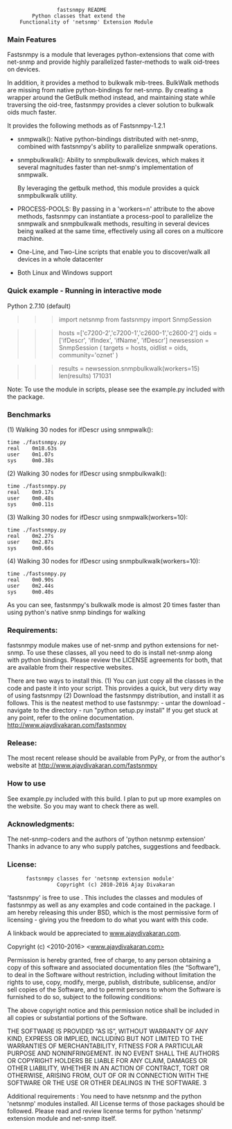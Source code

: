 		     		fastsnmpy README
			Python classes that extend the 
		Functionality of 'netsnmp' Extension Module

### Main Features

Fastsnmpy is a module that leverages python-extensions that come 
with net-snmp and provide highly parallelized faster-methods to walk
oid-trees on devices.

In addition, it provides a method to bulkwalk mib-trees. BulkWalk 
methods are missing from native python-bindings for net-snmp. By 
creating a wrapper around the GetBulk method instead, and maintaining 
state while traversing the oid-tree, fastsnmpy provides a clever 
solution to bulkwalk oids much faster.

It provides the following methods as of Fastsnmpy-1.2.1

- snmpwalk(): Native python-bindings distributed with
  net-snmp, combined with fastsnmpy's ability to parallelize
  snmpwalk operations. 

- snmpbulkwalk(): Ability to snmpbulkwalk devices, which makes 
  it several magnitudes faster than net-snmp's implementation of snmpwalk.

  By leveraging the getbulk method, this module provides a quick 
  snmpbulkwalk utility.

- PROCESS-POOLS: By passing in a 'workers=n' attribute to the above 
  methods, fastsnmpy can instantiate a process-pool to parallelize 
  the snmpwalk and snmpbulkwalk methods, resulting in several devices 
  being walked at the same time, 
  effectively using all cores on a multicore machine.

- One-Line, and Two-Line scripts that enable you to discover/walk
  all devices in a whole datacenter

- Both Linux and Windows support


### Quick example - Running in interactive mode

Python 2.7.10 (default) 

>>> import netsnmp
>>> from fastsnmpy import SnmpSession

>>> hosts =['c7200-2','c7200-1','c2600-1','c2600-2']
>>> oids = ['ifDescr', 'ifIndex', 'ifName', 'ifDescr']
>>> newsession = SnmpSession ( targets = hosts, oidlist = oids, community='oznet' )

>>> results = newsession.snmpbulkwalk(workers=15)
>>> len(results)
171031
>>> 

Note: To use the module in scripts, please see the example.py 
included with the package.


### Benchmarks
(1) Walking 30 nodes for ifDescr using snmpwalk():
	
	time ./fastsnmpy.py
	real    0m18.63s
	user    0m1.07s
	sys     0m0.38s

(2) Walking 30 nodes for ifDescr using snmpbulkwalk():

	time ./fastsnmpy.py
	real    0m9.17s
	user    0m0.48s
	sys     0m0.11s

(3) Walking 30 nodes for ifDescr using snmpwalk(workers=10):

	time ./fastsnmpy.py
	real    0m2.27s
	user    0m2.87s
	sys     0m0.66s

(4) Walking 30 nodes for ifDescr using snmpbulkwalk(workers=10):

	time ./fastsnmpy.py
	real    0m0.90s
	user    0m2.44s
	sys     0m0.40s

As you can see, fastsnmpy's bulkwalk mode is almost 20 times faster 
than using python's native snmp bindings for walking
	

### Requirements:
fastsnmpy module makes use of net-snmp and python extensions for 
net-snmp. To use these classes, all you need to do is install net-snmp
along with python bindings.
Please review the LICENSE agreements for both, that are available from 
their respective websites.

There are two ways to install this.
(1) You can just copy all the classes in the code and paste it into
your script. This provides a quick, but very dirty way of using fastsnmpy
(2) Download the fastsnmpy distribution, and install it as follows. This
is the neatest method to use fastsnmpy:
	- untar the download
	- navigate to the directory
	- run "python setup.py install"
If you get stuck at any point, refer to the online documentation.
http://www.ajaydivakaran.com/fastsnmpy


### Release:
The most recent release should be available from PyPy, or from the 
author's website at http://www.ajaydivakaran.com/fastsnmpy


### How to use
See example.py included with this build. I plan to put up more examples
on the website. So you may want to check there as well. 


### Acknowledgments:
The net-snmp-coders and the authors of 'python netsnmp extension'
Thanks in advance to any who supply patches, suggestions and feedback.

### License:

          fastsnmpy classes for 'netsnmp extension module'
                    Copyright (c) 2010-2016 Ajay Divakaran

'fastsnmpy' is free to use . This includes the classes and modules of 
fastsnmpy as well as any examples and code contained in the package.
I am hereby releasing this under BSD, which is the most permissive form
of licensing - giving you the freedom to do what you want with this code.

A linkback would be appreciated to www.ajaydivakaran.com.

Copyright (c) <2010-2016> <www.ajaydivakaran.com>

Permission is hereby granted, free of charge, to any person obtaining 
a copy of this software and associated documentation files 
(the “Software”), to deal in the Software without restriction, 
including without limitation the rights to use, copy, modify, merge,
publish, distribute, sublicense, and/or sell copies of the Software, 
and to permit persons to whom the Software is furnished to do so, 
subject to the following conditions:

The above copyright notice and this permission notice shall be included 
in all copies or substantial portions of the Software.

THE SOFTWARE IS PROVIDED “AS IS”, WITHOUT WARRANTY OF ANY KIND, EXPRESS 
OR IMPLIED, INCLUDING BUT NOT LIMITED TO THE WARRANTIES OF MERCHANTABILITY, 
FITNESS FOR A PARTICULAR PURPOSE AND NONINFRINGEMENT. IN NO EVENT SHALL
THE AUTHORS OR COPYRIGHT HOLDERS BE LIABLE FOR ANY CLAIM, DAMAGES OR 
OTHER LIABILITY, WHETHER IN AN ACTION OF CONTRACT, TORT OR OTHERWISE, 
ARISING FROM, OUT OF OR IN CONNECTION WITH THE SOFTWARE OR THE USE OR 
OTHER DEALINGS IN THE SOFTWARE. 3


Additional requirements : You need to have netsnmp and the python 'netsnmp'
modules installed. All License terms of those packages should be followed. 
Please read  and review license terms for python 'netsnmp' extension module
and net-snmp itself.

